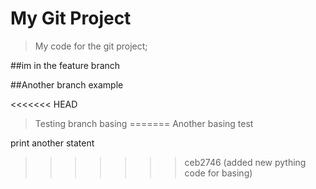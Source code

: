 # My Git Project

> My code for the git project;

##im in the feature branch

##Another branch example

<<<<<<< HEAD
> Testing branch basing
=======
> Another basing test

print another statent

<!-- 
git add .
git commit -m ""
git push
git checkout -b your-branch-name
git push -u origin your-branch-name
git ini

 -->
>>>>>>> ceb2746 (added new pything code for basing)
